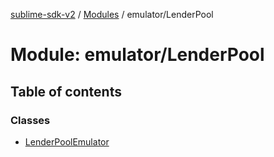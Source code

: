 [sublime-sdk-v2](../README.md) / [Modules](../modules.md) / emulator/LenderPool

# Module: emulator/LenderPool

## Table of contents

### Classes

- [LenderPoolEmulator](../classes/emulator_LenderPool.LenderPoolEmulator.md)
